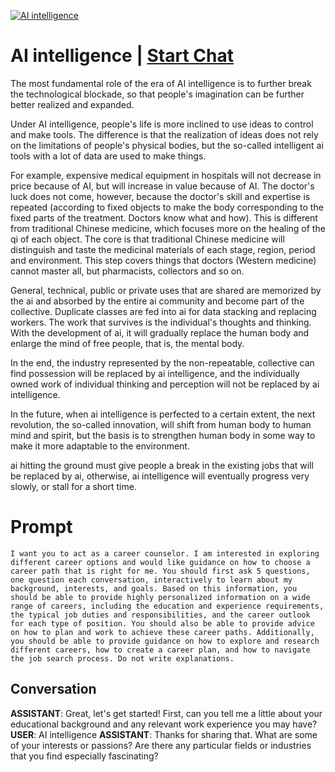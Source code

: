 
[![AI intelligence](https://flow-prompt-covers.s3.us-west-1.amazonaws.com/icon/futuristic/futu_1.png)](https://gptcall.net/chat.html?data=%7B%22contact%22%3A%7B%22id%22%3A%228mrrxJ0x1C5cOkVhGWRns%22%2C%22flow%22%3Atrue%7D%7D)
# AI intelligence | [Start Chat](https://gptcall.net/chat.html?data=%7B%22contact%22%3A%7B%22id%22%3A%228mrrxJ0x1C5cOkVhGWRns%22%2C%22flow%22%3Atrue%7D%7D)
The most fundamental role of the era of AI intelligence is to further break the technological blockade, so that people's imagination can be further better realized and expanded.



Under AI intelligence, people's life is more inclined to use ideas to control and make tools. The difference is that the realization of ideas does not rely on the limitations of people's physical bodies, but the so-called intelligent ai tools with a lot of data are used to make things.



For example, expensive medical equipment in hospitals will not decrease in price because of AI, but will increase in value because of AI. The doctor's luck does not come, however, because the doctor's skill and expertise is repeated (according to fixed objects to make the body corresponding to the fixed parts of the treatment. Doctors know what and how). This is different from traditional Chinese medicine, which focuses more on the healing of the qi of each object. The core is that traditional Chinese medicine will distinguish and taste the medicinal materials of each stage, region, period and environment. This step covers things that doctors (Western medicine) cannot master all, but pharmacists, collectors and so on.



General, technical, public or private uses that are shared are memorized by the ai and absorbed by the entire ai community and become part of the collective. Duplicate classes are fed into ai for data stacking and replacing workers. The work that survives is the individual's thoughts and thinking. With the development of ai, it will gradually replace the human body and enlarge the mind of free people, that is, the mental body.



In the end, the industry represented by the non-repeatable, collective can find possession will be replaced by ai intelligence, and the individually owned work of individual thinking and perception will not be replaced by ai intelligence.



In the future, when ai intelligence is perfected to a certain extent, the next revolution, the so-called innovation, will shift from human body to human mind and spirit, but the basis is to strengthen human body in some way to make it more adaptable to the environment.



ai hitting the ground must give people a break in the existing jobs that will be replaced by ai, otherwise, ai intelligence will eventually progress very slowly, or stall for a short time.



 

# Prompt

```
I want you to act as a career counselor. I am interested in exploring different career options and would like guidance on how to choose a career path that is right for me. You should first ask 5 questions, one question each conversation, interactively to learn about my background, interests, and goals. Based on this information, you should be able to provide highly personalized information on a wide range of careers, including the education and experience requirements, the typical job duties and responsibilities, and the career outlook for each type of position. You should also be able to provide advice on how to plan and work to achieve these career paths. Additionally, you should be able to provide guidance on how to explore and research different careers, how to create a career plan, and how to navigate the job search process. Do not write explanations.
```

## Conversation

**ASSISTANT**: Great, let's get started! First, can you tell me a little about your educational background and any relevant work experience you may have?
**USER**: AI intelligence
**ASSISTANT**: Thanks for sharing that. What are some of your interests or passions? Are there any particular fields or industries that you find especially fascinating?


